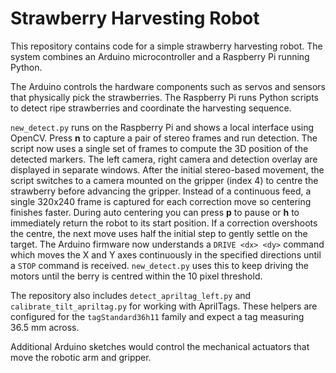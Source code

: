 # Strawberry Harvesting Robot

This repository contains code for a simple strawberry harvesting robot. The system
combines an Arduino microcontroller and a Raspberry Pi running Python.

The Arduino controls the hardware components such as servos and sensors that
physically pick the strawberries. The Raspberry Pi runs Python scripts to detect
ripe strawberries and coordinate the harvesting sequence.

`new_detect.py` runs on the Raspberry Pi and shows a local interface using
OpenCV. Press **n** to capture a pair of stereo frames and run detection. The
script now uses a single set of frames to compute the 3D position of the
detected markers. The left camera, right camera and detection overlay
are displayed in separate windows.  After the initial stereo-based movement, the
script switches to a camera mounted on the gripper (index&nbsp;4) to centre the
strawberry before advancing the gripper. Instead of a continuous feed, a single
320x240 frame is captured for each correction move so centering finishes faster.
During auto centering you can press
**p** to pause or **h** to immediately return the robot to its start position.
If a correction overshoots the centre, the next move uses half the initial step
to gently settle on the target.
The Arduino firmware now understands a `DRIVE <dx> <dy>` command which moves
the X and Y axes continuously in the specified directions until a `STOP`
command is received. `new_detect.py` uses this to keep driving the motors until
the berry is centred within the 10&nbsp;pixel threshold.

The repository also includes ``detect_apriltag_left.py`` and
``calibrate_tilt_apriltag.py`` for working with AprilTags. These helpers are
configured for the ``tagStandard36h11`` family and expect a tag measuring
36.5&nbsp;mm across.

Additional Arduino sketches would control the mechanical actuators that move the
robotic arm and gripper.



